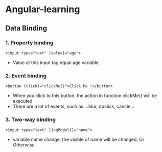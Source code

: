 # Angular-learning

## Data Binding 

### 1. Property binding
``` 
<input type="text" [value]="age"> 
```
- Value at this input tag equal age variable

### 2. Event binding
``` 
<button (click)="clickMe()">Click Me !</button> 
```
- When you click to this button, the action in function clickMe() will be executed
- There are a lot of events, such as ...blur, dbclick, cancle,...

### 3. Two-way binding
``` 
<input type="text" [(ngModel)]="name">
```
- variable name change, the visible of name will be changed, Or Otherwise.
